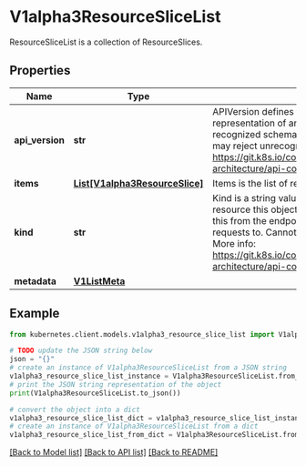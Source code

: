 # V1alpha3ResourceSliceList

ResourceSliceList is a collection of ResourceSlices.

## Properties

Name | Type | Description | Notes
------------ | ------------- | ------------- | -------------
**api_version** | **str** | APIVersion defines the versioned schema of this representation of an object. Servers should convert recognized schemas to the latest internal value, and may reject unrecognized values. More info: https://git.k8s.io/community/contributors/devel/sig-architecture/api-conventions.md#resources | [optional] 
**items** | [**List[V1alpha3ResourceSlice]**](V1alpha3ResourceSlice.md) | Items is the list of resource ResourceSlices. | 
**kind** | **str** | Kind is a string value representing the REST resource this object represents. Servers may infer this from the endpoint the kubernetes.client submits requests to. Cannot be updated. In CamelCase. More info: https://git.k8s.io/community/contributors/devel/sig-architecture/api-conventions.md#types-kinds | [optional] 
**metadata** | [**V1ListMeta**](V1ListMeta.md) |  | [optional] 

## Example

```python
from kubernetes.client.models.v1alpha3_resource_slice_list import V1alpha3ResourceSliceList

# TODO update the JSON string below
json = "{}"
# create an instance of V1alpha3ResourceSliceList from a JSON string
v1alpha3_resource_slice_list_instance = V1alpha3ResourceSliceList.from_json(json)
# print the JSON string representation of the object
print(V1alpha3ResourceSliceList.to_json())

# convert the object into a dict
v1alpha3_resource_slice_list_dict = v1alpha3_resource_slice_list_instance.to_dict()
# create an instance of V1alpha3ResourceSliceList from a dict
v1alpha3_resource_slice_list_from_dict = V1alpha3ResourceSliceList.from_dict(v1alpha3_resource_slice_list_dict)
```
[[Back to Model list]](../README.md#documentation-for-models) [[Back to API list]](../README.md#documentation-for-api-endpoints) [[Back to README]](../README.md)


